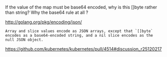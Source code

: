 If the value of the map must be base64 encoded, why is this []byte rather than string? Why the base64 rule at all ?

http://golang.org/pkg/encoding/json/

```Array and slice values encode as JSON arrays, except that `[]byte` encodes as a base64-encoded string, and a nil slice encodes as the null JSON object.```

https://github.com/kubernetes/kubernetes/pull/4514#discussion_r25120217